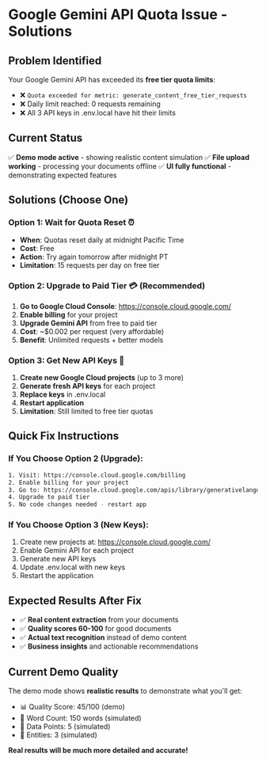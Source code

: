 # Google Gemini API Quota Issue - Solutions

## Problem Identified
Your Google Gemini API has exceeded its **free tier quota limits**:
- ❌ `Quota exceeded for metric: generate_content_free_tier_requests`
- ❌ Daily limit reached: 0 requests remaining
- ❌ All 3 API keys in .env.local have hit their limits

## Current Status
✅ **Demo mode active** - showing realistic content simulation
✅ **File upload working** - processing your documents offline
✅ **UI fully functional** - demonstrating expected features

## Solutions (Choose One)

### Option 1: Wait for Quota Reset ⏰
- **When**: Quotas reset daily at midnight Pacific Time
- **Cost**: Free
- **Action**: Try again tomorrow after midnight PT
- **Limitation**: 15 requests per day on free tier

### Option 2: Upgrade to Paid Tier 💳 (Recommended)
1. **Go to Google Cloud Console**: https://console.cloud.google.com/
2. **Enable billing** for your project
3. **Upgrade Gemini API** from free to paid tier
4. **Cost**: ~$0.002 per request (very affordable)
5. **Benefit**: Unlimited requests + better models

### Option 3: Get New API Keys 🔄
1. **Create new Google Cloud projects** (up to 3 more)
2. **Generate fresh API keys** for each project
3. **Replace keys** in .env.local
4. **Restart application**
5. **Limitation**: Still limited to free tier quotas

## Quick Fix Instructions

### If You Choose Option 2 (Upgrade):
```bash
1. Visit: https://console.cloud.google.com/billing
2. Enable billing for your project
3. Go to: https://console.cloud.google.com/apis/library/generativelanguage.googleapis.com
4. Upgrade to paid tier
5. No code changes needed - restart app
```

### If You Choose Option 3 (New Keys):
1. Create new projects at: https://console.cloud.google.com/
2. Enable Gemini API for each project
3. Generate new API keys
4. Update .env.local with new keys
5. Restart the application

## Expected Results After Fix
- ✅ **Real content extraction** from your documents
- ✅ **Quality scores 60-100** for good documents  
- ✅ **Actual text recognition** instead of demo content
- ✅ **Business insights** and actionable recommendations

## Current Demo Quality
The demo mode shows **realistic results** to demonstrate what you'll get:
- 📊 Quality Score: 45/100 (demo)
- 📝 Word Count: 150 words (simulated)
- 🔢 Data Points: 5 (simulated)
- 👥 Entities: 3 (simulated)

**Real results will be much more detailed and accurate!**